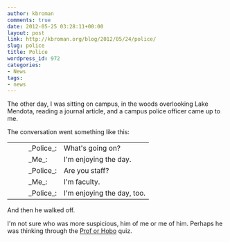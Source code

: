 ```yaml
---
author: kbroman
comments: true
date: 2012-05-25 03:28:11+00:00
layout: post
link: http://kbroman.org/blog/2012/05/24/police/
slug: police
title: Police
wordpress_id: 972
categories:
- News
tags:
- news
---
```


The other day, I was sitting on campus, in the woods overlooking Lake Mendota, reading a journal article, and a campus police officer came up to me.

The conversation went something like this:
<table cellpadding="1" >
<tbody >
<tr >

<td width="25" >
</td>
<td >_Police_:
</td>

<td >What's going on?
</td>
</tr>
<tr >

<td >
</td>
<td >_Me_:
</td>

<td >I'm enjoying the day.
</td>
</tr>
<tr >

<td >
</td>
<td >_Police_:
</td>

<td >Are you staff?
</td>
</tr>
<tr >

<td >
</td>
<td >_Me_:
</td>

<td >I'm faculty.
</td>
</tr>
<tr >

<td >
</td>
<td >_Police_:
</td>

<td >I'm enjoying the day, too.
</td>
</tr>
</tbody>
</table>
And then he walked off.

I'm not sure who was more suspicious, him of me or me of him.  Perhaps he was thinking through the [Prof or Hobo](http://individual.utoronto.ca/somody/quiz.html) quiz.

